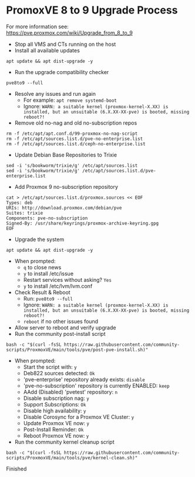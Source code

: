 # PromoxVE 8 to 9 Upgrade Process

For more information see: https://pve.proxmox.com/wiki/Upgrade_from_8_to_9

- Stop all VMS and CTs running on the host
- Install all available updates
```
apt update && apt dist-upgrade -y
```
- Run the upgrade compatibility checker
```
pve8to9 --full
```
- Resolve any issues and run again
  - For example: `apt remove systemd-boot`
  - Ignore: `WARN: a suitable kernel (proxmox-kernel-X.XX) is installed, but an unsuitable (6.X.XX-XX-pve) is booted, missing reboot?!`
- Remove old no-nag and old no-subscription repos
```
rm -f /etc/apt/apt.conf.d/99-proxmox-no-nag-script
rm -f /etc/apt/sources.list.d/pve-no-enterprise.list
rm -f /etc/apt/sources.list.d/ceph-no-enterprise.list
```
- Update Debian Base Repositories to Trixie
```
sed -i 's/bookworm/trixie/g' /etc/apt/sources.list
sed -i 's/bookworm/trixie/g' /etc/apt/sources.list.d/pve-enterprise.list
```
- Add Proxmox 9 no-subscription repository
```
cat > /etc/apt/sources.list.d/proxmox.sources << EOF
Types: deb
URIs: http://download.proxmox.com/debian/pve
Suites: trixie
Components: pve-no-subscription
Signed-By: /usr/share/keyrings/proxmox-archive-keyring.gpg
EOF
```
- Upgrade the system
```
apt update && apt dist-upgrade -y
```
- When prompted:
  - `q` to close news
  - `y` to install /etc/issue
  - Restart services without asking? `Yes`
  - `y` to install /etc/lvm/lvm.conf
- Check Result & Reboot
  - Run: `pve8to9 --full`
  - Ignore: `WARN: a suitable kernel (proxmox-kernel-X.XX) is installed, but an unsuitable (6.X.XX-XX-pve) is booted, missing reboot?!`
  - `reboot` if no other issues found
- Allow server to reboot and verify upgrade
- Run the community post-install script
```
bash -c "$(curl -fsSL https://raw.githubusercontent.com/community-scripts/ProxmoxVE/main/tools/pve/post-pve-install.sh)"
```
- When prompted:
  - Start the script with: `y`
  - Deb822 sources detected: `Ok`
  - 'pve-enterprise' repository already exists: `disable`
  - 'pve-no-subscription' repository is currently ENABLED: `keep`
  - AAdd (Disabled) 'pvetest' repository: `n`
  - Disable subscription nag: `y`
  - Support Subscriptions: `Ok`
  - Disable high availability: `y`
  - Disable Corosync for a Proxmox VE Cluster: `y`
  - Update Proxmox VE now: `y`
  - Post-Install Reminder: `Ok`
  - Reboot Proxmox VE now: `y`
- Run the community kernel cleanup script
```
bash -c "$(curl -fsSL https://raw.githubusercontent.com/community-scripts/ProxmoxVE/main/tools/pve/kernel-clean.sh)"
```

Finished

